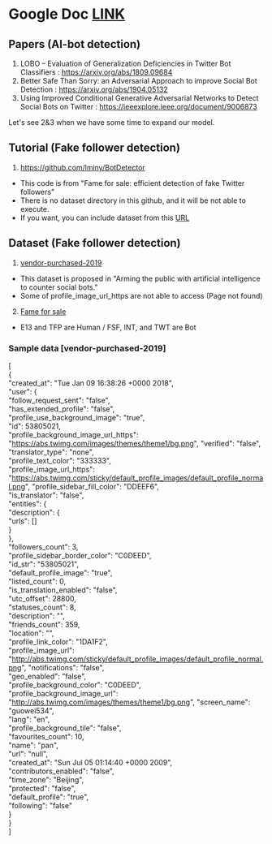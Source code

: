 # Google Doc [LINK](https://docs.google.com/document/d/1O_iEl2x9zU2b3h1-YfiPune_lA1jrv59NLKKLneoFb8/edit)

## Papers (AI-bot detection)

1. LOBO – Evaluation of Generalization Deficiencies in Twitter Bot Classifiers : https://arxiv.org/abs/1809.09684
2. Better Safe Than Sorry: an Adversarial Approach to improve Social Bot Detection : https://arxiv.org/abs/1904.05132
3. Using Improved Conditional Generative Adversarial Networks to Detect Social Bots on Twitter : https://ieeexplore.ieee.org/document/9006873

Let's see 2&3 when we have some time to expand our model.

## Tutorial (Fake follower detection)
1. https://github.com/lminy/BotDetector
+ This code is from "Fame for sale: efficient detection of fake Twitter followers"
+ There is no dataset directory in this github, and it will be not able to execute.
+ If you want, you can include dataset from this [URL](https://botometer.osome.iu.edu/bot-repository/datasets/cresci-2015/cresci-2015.csv.tar.gz)

## Dataset (Fake follower detection)
1. [vendor-purchased-2019](https://botometer.osome.iu.edu/bot-repository/datasets/vendor-purchased-2019/vendor-purchased-2019.tar.gz)
+ This dataset is proposed in "Arming the public with artificial intelligence to counter social bots."
+ Some of profile_image_url_https are not able to access (Page not found)
2. [Fame for sale](https://botometer.osome.iu.edu/bot-repository/datasets/cresci-2015/cresci-2015.csv.tar.gz)
+ E13 and TFP are Human / FSF, INT, and TWT are Bot
### Sample data [vendor-purchased-2019]
[                                                                               
    {                                                                           
        "created_at": "Tue Jan 09 16:38:26 +0000 2018",                         
        "user": {                                                               
            "follow_request_sent": "false",                                     
            "has_extended_profile": "false",                                    
            "profile_use_background_image": "true",                             
            "id": 53805021,                                                     
            "profile_background_image_url_https": "https://abs.twimg.com/images/themes/theme1/bg.png",
            "verified": "false",                                                
            "translator_type": "none",                                          
            "profile_text_color": "333333",                                     
            "profile_image_url_https": "https://abs.twimg.com/sticky/default_profile_images/default_profile_normal.png",
            "profile_sidebar_fill_color": "DDEEF6",                             
            "is_translator": "false",                                           
            "entities": {                                                       
                "description": {                                                
                    "urls": []                                                  
                }                                                               
            },                                                                  
            "followers_count": 3,                                               
            "profile_sidebar_border_color": "C0DEED",                           
            "id_str": "53805021",                                               
            "default_profile_image": "true",                                    
            "listed_count": 0,                                                  
            "is_translation_enabled": "false",                                  
            "utc_offset": 28800,                                                
            "statuses_count": 8,                                                
            "description": "",                                                  
            "friends_count": 359,                                               
            "location": "",                                                     
            "profile_link_color": "1DA1F2",                                     
            "profile_image_url": "http://abs.twimg.com/sticky/default_profile_images/default_profile_normal.png",
            "notifications": "false",                                           
            "geo_enabled": "false",                                             
            "profile_background_color": "C0DEED",                               
            "profile_background_image_url": "http://abs.twimg.com/images/themes/theme1/bg.png",
            "screen_name": "guowei534",                                         
            "lang": "en",                                                       
            "profile_background_tile": "false",                                 
            "favourites_count": 10,                                             
            "name": "pan",                                                      
            "url": "null",                                                      
            "created_at": "Sun Jul 05 01:14:40 +0000 2009",                     
            "contributors_enabled": "false",                                    
            "time_zone": "Beijing",                                             
            "protected": "false",                                               
            "default_profile": "true",                                          
            "following": "false"                                                
        }                                                                       
    }                                                                           
]                
